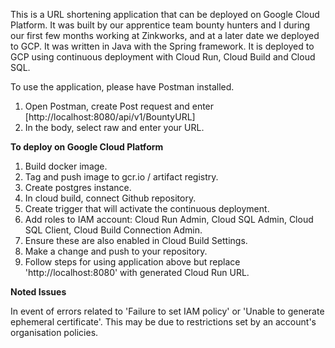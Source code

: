 
This is a URL shortening application that can be deployed on Google Cloud Platform. It was built by our apprentice team bounty hunters and I during our first few months working at Zinkworks, and at a later date we deployed to GCP. It was written in Java with the Spring framework. It is deployed to GCP using continuous deployment with Cloud Run, Cloud Build and Cloud SQL.

To use the application, please have Postman installed.

1. Open Postman, create Post request and enter [http://localhost:8080/api/v1/BountyURL]
2. In the body, select raw and enter your URL.

<b>To deploy on Google Cloud Platform</b>

1. Build docker image.
2. Tag and push image to gcr.io / artifact registry.
3. Create postgres instance.
4. In cloud build, connect Github repository.
5. Create trigger that will activate the continuous deployment.
6. Add roles to IAM account: Cloud Run Admin, Cloud SQL Admin, Cloud SQL Client, Cloud Build Connection Admin.
7. Ensure these are also enabled in Cloud Build Settings.
8. Make a change and push to your repository.
9. Follow steps for using application above but replace 'http://localhost:8080' with generated Cloud Run URL.

<b>Noted Issues</b>

In event of errors related to 'Failure to set IAM policy' or 'Unable to generate ephemeral certificate'. This may be due to restrictions set by an account's organisation policies.
